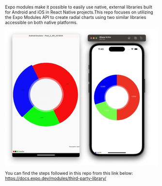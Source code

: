 Expo modules make it possible to easily use native, external libraries built for Android and iOS in React Native projects.This repo focuses on utilizing the Expo Modules API to create radial charts using two similar libraries accessible on both native platforms.

![alt text](https://github.com/arshaqckcode95/expo-modules-api/blob/main/assets/sample.webp)

You can find the steps followed in this repo from this link below:
https://docs.expo.dev/modules/third-party-library/
